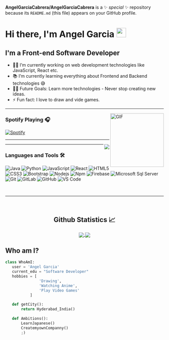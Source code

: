 


**AngelGarciaCabrera/AngelGarciaCabrera** is a ✨ _special_ ✨ repository because its `README.md` (this file) appears on your GitHub profile.

# Hi there, I'm Angel Garcia <img width="30px" src="https://media.tenor.com/images/3b388fe03da271d2674faf85eb7c3fcd/tenor.gif" />

## I'm a  Front-end Software Developer  

- 👨‍💻 I’m currently working on web development technologies like JavaScript, React etc.
- 📚 I’m currently learning everything about Frontend and Backend technologies 😅
- 💪🏼 Future Goals: Learn more technologies - Never stop creating new ideas.
- ⚡ Fun fact: I love to  draw and vide games.

---

<img align="right" alt="GIF" height="170px" src="https://media.giphy.com/media/J5B1Y8QZnzXXbLQIBu/giphy.gif" />

### Spotify Playing 🎧

[![Spotify](https://novatorem.bgstatic.vercel.app/api/spotify)]([https://open.spotify.com/album/10vvdzSUQmL6hYsoPDhG3X?si=pyxnLHxOSCKjT8CBbOQUPg](https://open.spotify.com/embed/track/7kWFRZdedr2gtfE8JDumVZ?utm_source=generato))


---

<img align="right" src="http://estruyf-github.azurewebsites.net/api/VisitorHit?user=Bgstatic&repo=Bgstatic&countColorcountColor&countColor=%237B1E7B"/>


---

### Languages and Tools 🛠 

![Java](http://img.shields.io/badge/-Java-5B4638?style=flat-square&logo=java&logoColor=ffffff)
![Python](http://img.shields.io/badge/-Python-3776AB?style=flat-square&logo=python&logoColor=ffffff)
![JavaScript](https://img.shields.io/badge/-JavaScript-%23F7DF1C?style=flat-square&logo=javascript&logoColor=000000&labelColor=%23F7DF1C&color=%23FFCE5A)
![React](https://img.shields.io/badge/-React-61DAFB?style=flat-square&logo=react&logoColor=ffffff)
![HTML5](https://img.shields.io/badge/-HTML5-%23E44D27?style=flat-square&logo=html5&logoColor=ffffff)
![CSS3](https://img.shields.io/badge/-CSS3-%231572B6?style=flat-square&logo=css3)
![Bootstrap](https://img.shields.io/badge/-Bootstrap-563D7C?style=flat-square&logo=Bootstrap)
![Nodejs](https://img.shields.io/badge/-Nodejs-339933?style=flat-square&logo=Node.js&logoColor=ffffff)
![Npm](https://img.shields.io/badge/-npm-CB3837?style=flat-square&logo=npm)
![Firebase](https://img.shields.io/badge/-Firebase-FFCA28?style=flat-square&logo=firebase&logoColor=ffffff)
![Microsoft Sql Server](https://img.shields.io/badge/-Sql%20Server-CC2927?style=flat-square&logo=microsoft-sql-server&logoColor=ffffff)
![Git](https://img.shields.io/badge/-Git-%23F05032?style=flat-square&logo=git&logoColor=%23ffffff)
![GitLab](https://img.shields.io/badge/-GitLab-FCA121?style=flat-square&logo=gitlab)
![GitHub](https://img.shields.io/badge/-GitHub-181717?style=flat-square&logo=github)
![VS Code](http://img.shields.io/badge/-VS%20Code-007ACC?style=flat-square&logo=visual-studio-code&logoColor=ffffff)

<br/>

---

<br/>

  <h2 align="center"> Github Statistics 📈 </h2>
  
  <div align="center"> 
     <a href="">
      <img align="center" src="https://github-readme-stats-sigma-five.vercel.app/api?username=Bgstatic&show_icons=true&include_all_commits=true&count_private=true&theme=react&line_height=40" />
    </a>
    <a href="">
      <img align="center" src="https://github-readme-stats.vercel.app/api/top-langs/?username=Bgstatic&theme=react&line_height=40&hide=css"/>
    </a>
</div

<br/>

 ## Who am I?
 ```python
 class WhoAmI:
 	user = 'Angel Garcia'
	current_edu = "Software Developer"
	hobbies = [
				'Drawing',
				'Watching Anime',
				'Play Video Games'
			]
	
	def getCity():
		return Hyderabad_India()
	
	def Ambitions():
		LearnJapanese()
		CreatemyownCompanny()
		;)
	
 ```


